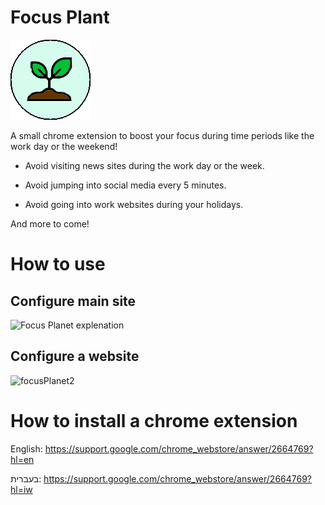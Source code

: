 # Focus Plant

![LogoAnim](/Images/logoAnim.gif)

A small chrome extension to boost your focus during time periods like the work day or the weekend!  

- Avoid visiting news sites during the work day or the week.  
  
- Avoid jumping into social media every 5 minutes.  

- Avoid going into work websites during your holidays.  

And more to come!

# How to use

## Configure main site
![Focus Planet explenation](https://user-images.githubusercontent.com/4838211/178327585-b3f6dbd7-513c-4dc5-aad1-554b26fb3d23.png)

## Configure a website

![focusPlanet2](https://user-images.githubusercontent.com/4838211/178328564-f9af0056-f498-4c1e-86c8-40c62ac1fa8d.png)


# How to install a chrome extension

English: 
https://support.google.com/chrome_webstore/answer/2664769?hl=en

בעברית:
https://support.google.com/chrome_webstore/answer/2664769?hl=iw
